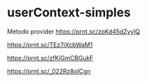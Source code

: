 # userContext-simples

Método provider  https://prnt.sc/zoKd45dZyylQ


https://prnt.sc/TEz7iXcbWaM1


https://prnt.sc/zfKjGmCBGukF


https://prnt.sc/_022Rz8oICgn
